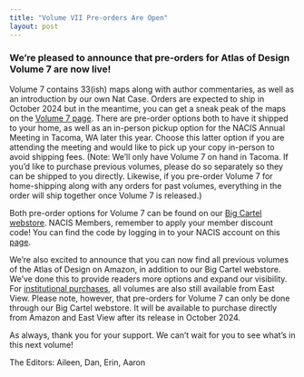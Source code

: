 ```yaml
---
title: "Volume VII Pre-orders Are Open"
layout: post
---
```


### We’re pleased to announce that pre-orders for Atlas of Design Volume 7 are now live!

Volume 7 contains 33(ish) maps along with author commentaries, as well as an introduction by our own Nat Case. Orders are expected to ship in October 2024 but in the meantime, you can get a sneak peak of the maps on the [Volume 7 page](http://atlasofdesign.org/seven). There are pre-order options both to have it shipped to your home, as well as an in-person pickup option for the NACIS Annual Meeting in Tacoma, WA later this year. Choose this latter option if you are attending the meeting and would like to pick up your copy in-person to avoid shipping fees. (Note: We’ll only have Volume 7 on hand in Tacoma. If you’d like to purchase previous volumes, please do so separately so they can be shipped to you directly. Likewise, if you pre-order Volume 7 for home-shipping along with any orders for past volumes, everything in the order will ship together once Volume 7 is released.)

Both pre-order options for Volume 7 can be found on our [Big Cartel webstore](https://atlasofdesign.bigcartel.com/products). NACIS Members, remember to apply your member discount code! You can find the code by logging in to your NACIS account on this [page](https://nacis.org/initiatives/atlas-of-design/atlas-member-discount-code/).  

We’re also excited to announce that you can now find all previous volumes of the Atlas of Design on Amazon, in addition to our Big Cartel webstore. We’ve done this to provide readers more options and expand our visibility. For [institutional purchases](https://atlasofdesign.bigcartel.com/tax-exempt), all volumes are also still available from East View. Please note, however, that pre-orders for Volume 7 can only be done through our Big Cartel webstore. It will be available to purchase directly from Amazon and East View after its release in October 2024. 

As always, thank you for your support. We can’t wait for you to see what’s in this next volume!

The Editors:
Aileen, Dan, Erin, Aaron
